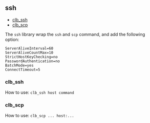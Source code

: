 ## ssh

* [clb_ssh](#clb_ssh)
* [clb_scp](#clb_scp)

The `ssh` library wrap the `ssh` and `scp` command, and add the following option:
```
ServerAliveInterval=60
ServerAliveCountMax=10
StrictHostKeyChecking=no
PasswordAuthentication=no
BatchMode=yes
ConnectTimeout=5
```

### clb_ssh

How to use: `clb_ssh host command`

### clb_scp

How to use: `clb_scp ... host:...`
